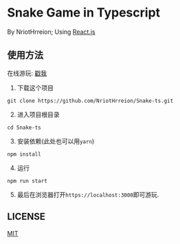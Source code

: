 # Snake Game in Typescript

By NriotHrreion; Using [React.js](https://reactjs.org)

## 使用方法

在线游玩: [戳我](https://snake-ts-8258bf.netlify.app)

1. 下载这个项目

```
git clone https://github.com/NriotHrreion/Snake-ts.git
```

2. 进入项目根目录

```
cd Snake-ts
```

3. 安装依赖(此处也可以用`yarn`)

```
npm install
```

4. 运行

```
npm run start
```

5. 最后在浏览器打开`https://localhost:3000`即可游玩.

## LICENSE

[MIT](./LICENSE)
